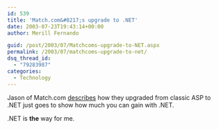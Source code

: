 ```yaml
---
id: 539
title: 'Match.com&#8217;s upgrade to .NET'
date: 2003-07-23T19:43:14+00:00
author: Merill Fernando

guid: /post/2003/07/Matchcoms-upgrade-to-NET.aspx
permalink: /2003/07/matchcoms-upgrade-to-net/
dsq_thread_id:
  - "79283987"
categories:
  - Technology
---
```

<body xmlns="http://www.w3.org/1999/xhtml">
    <p>
        Jason of Match.com <a href="http://weblogs.asp.net/jalexander/posts/9655.aspx">describes</a> how
        they upgraded from classic ASP to .NET just goes to show how much you can gain with
        .NET.
    </p>
    <p>
        .NET is <strong>the</strong> way for me.
    </p>
</body>